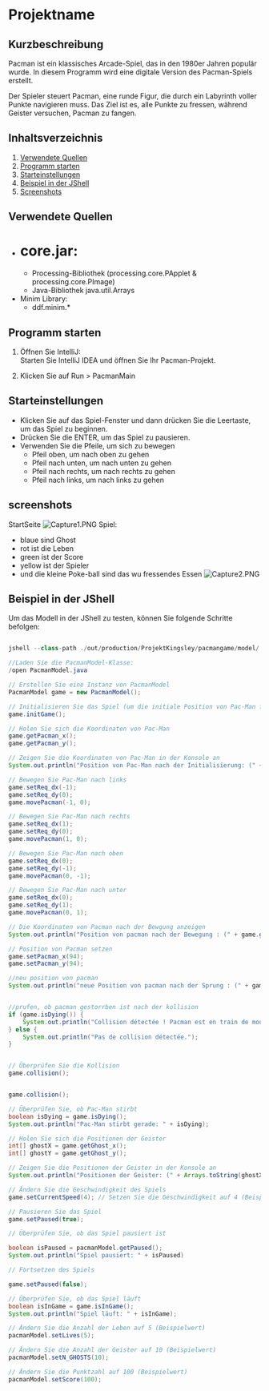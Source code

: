# Projektname

## Kurzbeschreibung

Pacman ist ein klassisches Arcade-Spiel, das in den 1980er Jahren populär wurde. In diesem Programm wird eine digitale Version des Pacman-Spiels erstellt.

Der Spieler steuert Pacman, eine runde Figur, die durch ein Labyrinth voller Punkte navigieren muss. Das Ziel ist es, alle Punkte zu fressen, während Geister versuchen, Pacman zu fangen.

## Inhaltsverzeichnis

1. [Verwendete Quellen](#verwendete-quellen)
2. [Programm starten](#programm-starten)
3. [Starteinstellungen](#starteinstellungen)
4. [Beispiel in der JShell](#beispiel-in-der-jshell)
5. [Screenshots](#screenshots)


## Verwendete Quellen
- # core.jar:
  - Processing-Bibliothek (processing.core.PApplet & processing.core.PImage)
  - Java-Bibliothek java.util.Arrays
- Minim Library:
  - ddf.minim.*

## Programm starten

1. Öffnen Sie IntelliJ:  
   Starten Sie IntelliJ IDEA und öffnen Sie Ihr Pacman-Projekt.

2. Klicken Sie auf Run > PacmanMain

## Starteinstellungen

- Klicken Sie auf das Spiel-Fenster und dann drücken Sie die Leertaste, um das Spiel zu beginnen.
- Drücken Sie die ENTER, um das Spiel zu pausieren.
- Verwenden Sie die Pfeile, um sich zu bewegen 
  - Pfeil oben, um nach oben zu gehen
  - Pfeil nach unten, um nach unten zu gehen
  -  Pfeil nach rechts, um nach rechts zu gehen
  -  Pfeil nach links, um nach links zu gehen

## screenshots
StartSeite
![Capture1.PNG](..%2F..%2F..%2F..%2FDownloads%2FCapture1.PNG)
Spiel:
- blaue sind Ghost
- rot ist die Leben
- green ist der Score
- yellow ist der Spieler
- und die kleine Poke-ball sind das wu fressendes Essen
![Capture2.PNG](..%2F..%2F..%2F..%2FDownloads%2FCapture2.PNG)
## Beispiel in der JShell

Um das Modell in der JShell zu testen, können Sie folgende Schritte befolgen:

```java

jshell --class-path ./out/production/ProjektKingsley/pacmangame/model/

//Laden Sie die PacmanModel-Klasse:
/open PacmanModel.java

// Erstellen Sie eine Instanz von PacmanModel
PacmanModel game = new PacmanModel();

// Initialisieren Sie das Spiel (um die initiale Position von Pac-Man festzulegen)
game.initGame();

// Holen Sie sich die Koordinaten von Pac-Man
game.getPacman_x();
game.getPacman_y();

// Zeigen Sie die Koordinaten von Pac-Man in der Konsole an
System.out.println("Position von Pac-Man nach der Initialisierung: (" + game.getPacman_x() + ", " + game.getPacman_y() + ")");

// Bewegen Sie Pac-Man nach links
game.setReq_dx(-1);
game.setReq_dy(0);
game.movePacman(-1, 0);

// Bewegen Sie Pac-Man nach rechts
game.setReq_dx(1);
game.setReq_dy(0);
game.movePacman(1, 0);

// Bewegen Sie Pac-Man nach oben
game.setReq_dx(0);
game.setReq_dy(-1);
game.movePacman(0, -1);

// Bewegen Sie Pac-Man nach unter
game.setReq_dx(0);
game.setReq_dy(1);
game.movePacman(0, 1);

// Die Koordinaten von Pacman nach der Bewgung anzeigen
System.out.println("Position von pacman nach der Bewegung : (" + game.getPacman_x() + ", " + game.getPacman_y() + ")");

// Position von Pacman setzen
game.setPacman_x(94);
game.setPacman_y(94);

//neu position von pacman
System.out.println("neue Position von pacman nach der Sprung : (" + game.getPacman_x() + ", " + game.getPacman_y() + ")");


//prufen, ob pacman gestorrben ist nach der kollision
if (game.isDying()) {
    System.out.println("Collision détectée ! Pacman est en train de mourir.");
} else {
    System.out.println("Pas de collision détectée.");
}


// Überprüfen Sie die Kollision
game.collision();


game.collision();

// Überprüfen Sie, ob Pac-Man stirbt
boolean isDying = game.isDying();
System.out.println("Pac-Man stirbt gerade: " + isDying);

// Holen Sie sich die Positionen der Geister
int[] ghostX = game.getGhost_x();
int[] ghostY = game.getGhost_y();

// Zeigen Sie die Positionen der Geister in der Konsole an
System.out.println("Positionen der Geister: (" + Arrays.toString(ghostX) + ", " + Arrays.toString(ghostY) + ")");

// Ändern Sie die Geschwindigkeit des Spiels
game.setCurrentSpeed(4); // Setzen Sie die Geschwindigkeit auf 4 (Beispielwert)

// Pausieren Sie das Spiel
game.setPaused(true);

// Überprüfen Sie, ob das Spiel pausiert ist

boolean isPaused = pacmanModel.getPaused();
System.out.println("Spiel pausiert: " + isPaused)

// Fortsetzen des Spiels

game.setPaused(false);

// Überprüfen Sie, ob das Spiel läuft
boolean isInGame = game.isInGame();
System.out.println("Spiel läuft: " + isInGame);

// Ändern Sie die Anzahl der Leben auf 5 (Beispielwert)
pacmanModel.setLives(5);

// Ändern Sie die Anzahl der Geister auf 10 (Beispielwert)
pacmanModel.setN_GHOSTS(10);

// Ändern Sie die Punktzahl auf 100 (Beispielwert)
pacmanModel.setScore(100);
